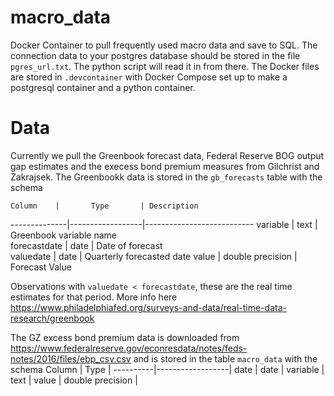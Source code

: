 # macro_data
Docker Container to pull frequently used macro data and save to SQL. The connection data to your postgres database should be stored in the file `pgres_url.txt`.
The python script will read it in from there. The Docker files are stored in `.devcontainer` with Docker Compose set up to make a postgresql container and a python container.

# Data 
Currently we pull the Greenbook forecast data, Federal Reserve BOG output gap estimates and the execess bond premium measures from Gilchrist and Zakrajsek. The Greenbookk data 
is stored in the `gb_forecasts` table with the schema
                         
    Column    |       Type       | Description               
--------------|------------------|---------------------------
variable     | text             | Greenbook variable name   
forecastdate | date             | Date of forecast          
valuedate    | date             | Quarterly forecasted date 
value        | double precision | Forecast Value            

Observations with `valuedate < forecastdate`, these are the real time estimates for that period. More info here
https://www.philadelphiafed.org/surveys-and-data/real-time-data-research/greenbook

The GZ excess bond premium data is downloaded from https://www.federalreserve.gov/econresdata/notes/feds-notes/2016/files/ebp_csv.csv
and is stored in the table `macro_data` with the schema 
  Column  |       Type       |
----------|------------------|
 date     | date             |
 variable | text             |
 value    | double precision |
